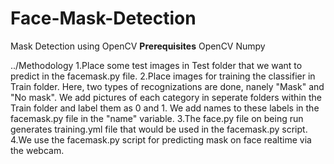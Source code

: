 # Face-Mask-Detection
Mask Detection using OpenCV
<b>Prerequisites</b>
OpenCV
Numpy

../Methodology
1.Place some test images in Test folder that we want to predict in the facemask.py file.
2.Place images for training the classifier in Train folder. Here, two types of recognizations are done, nanely "Mask" and "No mask".
We add pictures of each category in seperate folders within the Train folder and label them as 0 and 1. 
We add names to these labels in the facemask.py file in the "name" variable.
3.The face.py file on being run generates training.yml file that would be used in the facemask.py script.
4.We use the facemask.py script for predicting mask on face realtime via the webcam.
